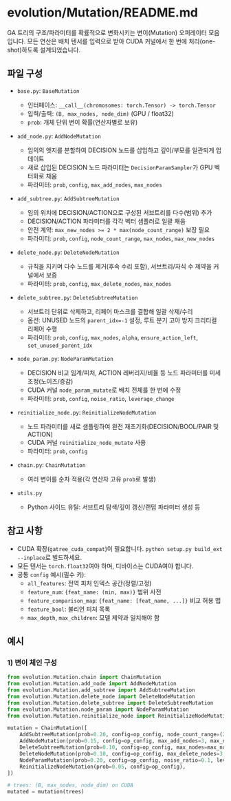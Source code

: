 # evolution/Mutation/README.md

GA 트리의 구조/파라미터를 확률적으로 변화시키는 변이(Mutation) 오퍼레이터 모음입니다. 모든 연산은 배치 텐서를 입력으로 받아 CUDA 커널에서 한 번에 처리(one-shot)하도록 설계되었습니다.

## 파일 구성

- `base.py`: `BaseMutation`
  - 인터페이스: `__call__(chromosomes: torch.Tensor) -> torch.Tensor`
  - 입력/출력: `(B, max_nodes, node_dim)` (GPU / float32)
  - `prob`: 개체 단위 변이 확률(연산자별로 보유)

- `add_node.py`: `AddNodeMutation`
  - 임의의 엣지를 분할하여 DECISION 노드를 삽입하고 깊이/부모를 일관되게 업데이트
  - 새로 삽입된 DECISION 노드 파라미터는 `DecisionParamSampler`가 GPU 벡터화로 채움
  - 파라미터: `prob`, `config`, `max_add_nodes`, `max_nodes`

- `add_subtree.py`: `AddSubtreeMutation`
  - 임의 위치에 DECISION/ACTION으로 구성된 서브트리를 다수(범위) 추가
  - DECISION/ACTION 파라미터를 각각 벡터 샘플러로 일괄 채움
  - 안전 계약: `max_new_nodes >= 2 * max(node_count_range)` 보장 필요
  - 파라미터: `prob`, `config`, `node_count_range`, `max_nodes`, `max_new_nodes`

- `delete_node.py`: `DeleteNodeMutation`
  - 규칙을 지키며 다수 노드를 제거(후속 수리 포함), 서브트리/자식 수 제약을 커널에서 보증
  - 파라미터: `prob`, `config`, `max_delete_nodes`, `max_nodes`

- `delete_subtree.py`: `DeleteSubtreeMutation`
  - 서브트리 단위로 삭제하고, 리페어 마스크를 결합해 일괄 삭제/수리
  - 옵션: UNUSED 노드의 `parent_idx=-1` 설정, 루트 분기 고아 방지 크리티컬 리페어 수행
  - 파라미터: `prob`, `config`, `max_nodes`, `alpha`, `ensure_action_left`, `set_unused_parent_idx`

- `node_param.py`: `NodeParamMutation`
  - DECISION 비교 임계/피처, ACTION 레버리지/비율 등 노드 파라미터를 미세 조정(노이즈/증감)
  - CUDA 커널 `node_param_mutate`로 배치 전체를 한 번에 수정
  - 파라미터: `prob`, `config`, `noise_ratio`, `leverage_change`

- `reinitialize_node.py`: `ReinitializeNodeMutation`
  - 노드 파라미터를 새로 샘플링하여 완전 재초기화(DECISION/BOOL/PAIR 및 ACTION)
  - CUDA 커널 `reinitialize_node_mutate` 사용
  - 파라미터: `prob`, `config`

- `chain.py`: `ChainMutation`
  - 여러 변이를 순차 적용(각 연산자 고유 `prob`로 발생)

- `utils.py`
  - Python 사이드 유틸: 서브트리 탐색/깊이 갱신/랜덤 파라미터 생성 등

## 참고 사항

- CUDA 확장(`gatree_cuda_compat`)이 필요합니다. `python setup.py build_ext --inplace`로 빌드하세요.
- 모든 텐서는 `torch.float32`여야 하며, 디바이스는 CUDA여야 합니다.
- 공통 `config` 예시(필수 키):
  - `all_features`: 전역 피처 인덱스 공간(정렬/고정)
  - `feature_num`: `{feat_name: (min, max)}` 범위 사전
  - `feature_comparison_map`: `{feat_name: [feat_name, ...]}` 비교 허용 맵
  - `feature_bool`: 불리언 피처 목록
  - `max_depth`, `max_children`: 모델 제약과 일치해야 함

## 예시

### 1) 변이 체인 구성

```python
from evolution.Mutation.chain import ChainMutation
from evolution.Mutation.add_node import AddNodeMutation
from evolution.Mutation.add_subtree import AddSubtreeMutation
from evolution.Mutation.delete_node import DeleteNodeMutation
from evolution.Mutation.delete_subtree import DeleteSubtreeMutation
from evolution.Mutation.node_param import NodeParamMutation
from evolution.Mutation.reinitialize_node import ReinitializeNodeMutation

mutation = ChainMutation([
    AddSubtreeMutation(prob=0.20, config=op_config, node_count_range=(2, 6), max_nodes=max_nodes),
    AddNodeMutation(prob=0.15, config=op_config, max_add_nodes=3, max_nodes=max_nodes),
    DeleteSubtreeMutation(prob=0.10, config=op_config, max_nodes=max_nodes),
    DeleteNodeMutation(prob=0.10, config=op_config, max_delete_nodes=3, max_nodes=max_nodes),
    NodeParamMutation(prob=0.20, config=op_config, noise_ratio=0.1, leverage_change=5),
    ReinitializeNodeMutation(prob=0.05, config=op_config),
])

# trees: (B, max_nodes, node_dim) on CUDA
mutated = mutation(trees)
```

